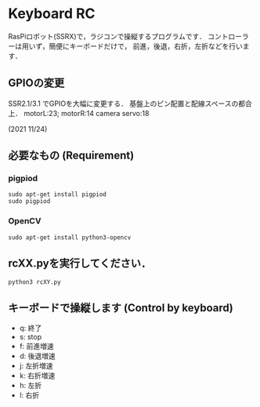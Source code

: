 # Keyboard RC
RasPiロボット(SSRX)で，ラジコンで操縦するプログラムです．
コントローラーは用いず，簡便にキーボードだけで，
前進，後退，右折，左折などを行います．

## GPIOの変更
SSR2.1/3.1 でGPIOを大幅に変更する．
基盤上のピン配置と配線スペースの都合上．
motorL:23; motorR:14
camera servo:18

(2021 11/24)

## 必要なもの (Requirement)
### pigpiod
```
sudo apt-get install pigpiod
sudo pigpiod
```

### OpenCV
```
sudo apt-get install python3-opencv
```

## rcXX.pyを実行してください．
```
python3 rcXY.py
```

## キーボードで操縦します (Control by keyboard)

  - q: 終了
  - s: stop
  - f: 前進増速
  - d: 後退増速
  - j: 左折増速
  - k: 右折増速
  - h: 左折
  - l: 右折


